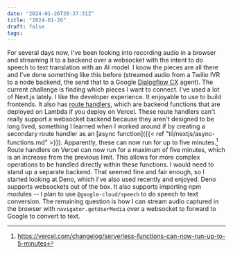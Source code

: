 ```yaml
---
date: "2024-01-26T20:37:31Z"
title: "2024-01-26"
draft: false
tags:
---
```


For several days now, I've been looking into recording audio in a browser and streaming it to a backend over a websocket with the intent to do speech to text translation with an AI model.
I know the pieces are all there and I've done something like this before (streamed audio from a Twilio IVR to a node backend, the send that to a Google [Dialogflow CX](https://cloud.google.com/dialogflow/cx/docs) agent).
The current challenge is finding which pieces I want to connect.
I've used a lot of Next.js lately.
I like the developer experience.
It enjoyable to use to build frontends.
It also has [route handlers](https://nextjs.org/docs/app/building-your-application/routing/route-handlers), which are backend functions that are deployed on Lambda if you deploy on Vercel.
These route handlers can't really support a websocket backend because they aren't designed to be long lived, something I learned when I worked around if by creating a secondary route handler as an [async function]({{< ref "til/nextjs/async-functions.md" >}}).
Apparently, these can now run for up to five minutes.[^1]
Route handlers on Vercel can now run for a maximum of five minutes, which is an increase from the previous limit. This allows for more complex operations to be handled directly within these functions.
I would need to stand up a separate backend.
That seemed fine and fair enough, so I started looking at Deno, which I've also used recently and enjoyed.
Deno supports websockets out of the box.
It also supports importing npm modules -- I plan to use `@google-cloud/speech` to do speech to text conversion.
The remaining question is how I can stream audio captured in the browser with `navigator.getUserMedia` over a websocket to forward to Google to convert to text.

[^1]: https://vercel.com/changelog/serverless-functions-can-now-run-up-to-5-minutes
